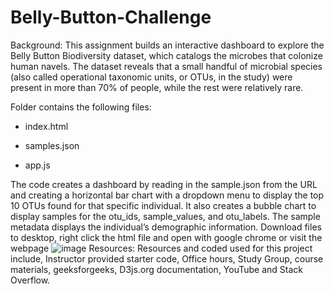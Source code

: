 # Belly-Button-Challenge 

Background:  This assignment builds an interactive dashboard to explore the Belly Button Biodiversity dataset, which catalogs the microbes that colonize human navels. The dataset reveals that a small handful of microbial species (also called operational taxonomic units, or OTUs, in the study) were present in more than 70% of people, while the rest were relatively rare. 

Folder contains the following files: 

* index.html 

* samples.json 

* app.js 

The code creates a dashboard by reading in the sample.json from the URL and creating a horizontal bar chart with a dropdown menu to display the top 10 OTUs found for that specific individual.  It also creates a bubble chart to display samples for the otu_ids, sample_values, and otu_labels.  The sample metadata displays the individual’s demographic information.  Download files to desktop, right click the html file and open with google chrome or visit the webpage
[
](https://todd-petruska.github.io/todd-petruska-belly-button.github.io/
)
 ![image](https://github.com/todd-petruska/belly-button-challenge/assets/128247739/1e808eb0-a2e1-4730-aa4b-610007a298be)
Resources:  Resources and coded used for this project include, Instructor provided starter code, Office hours, Study Group, course materials, geeksforgeeks, D3js.org documentation, YouTube and Stack Overflow. 
